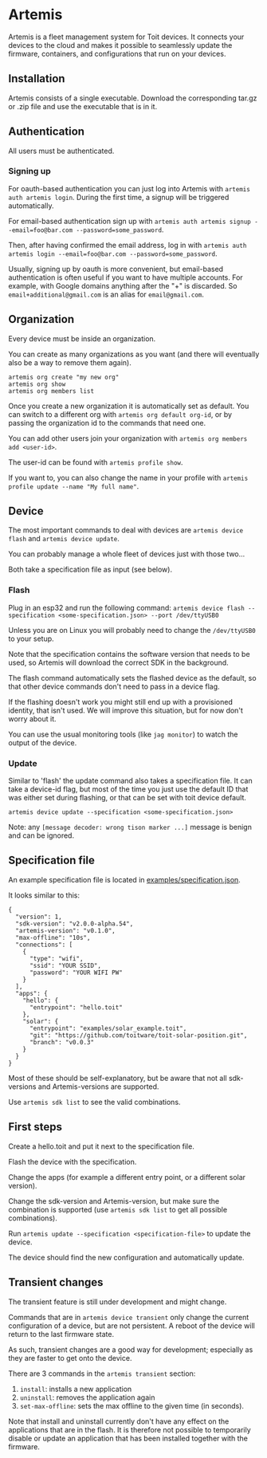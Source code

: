 # Artemis

Artemis is a fleet management system for Toit devices. It connects your devices to the cloud and makes it possible
to seamlessly update the firmware, containers, and configurations that run on your devices.

## Installation

Artemis consists of a single executable. Download the corresponding tar.gz or .zip file and use the executable that is in it.

## Authentication
All users must be authenticated.

### Signing up
For oauth-based authentication you can just log into Artemis with `artemis auth artemis login`.
During the first time, a signup will be triggered automatically.

For email-based authentication sign up with
`artemis auth artemis signup --email=foo@bar.com --password=some_password`.

Then, after having confirmed the email address, log in with
`artemis auth artemis login --email=foo@bar.com --password=some_password`.

Usually, signing up by oauth is more convenient, but email-based authentication is often useful
if you want to have multiple accounts. For example, with Google domains anything after
the "+" is discarded. So `email+additional@gmail.com` is an alias for `email@gmail.com`.

## Organization
Every device must be inside an organization.

You can create as many organizations as you want (and there will eventually also be a way to remove them again).

```
artemis org create "my new org"
artemis org show
artemis org members list
```

Once you create a new organization it is automatically set as default. You can switch to a different org with
`artemis org default org-id`, or by passing the organization id to the commands that need one.

You can add other users join your organization with `artemis org members add <user-id>`.

The user-id can be found with `artemis profile show`.

If you want to, you can also change the name in your profile with
  `artemis profile update --name "My full name"`.

## Device
The most important commands to deal with devices are
`artemis device flash` and `artemis device update`.

You can probably manage a whole fleet of devices just with those two...

Both take a specification file as input (see below).

### Flash
Plug in an esp32 and run the following command:
`artemis device flash --specification <some-specification.json> --port /dev/ttyUSB0`

Unless you are on Linux you will probably need to change the `/dev/ttyUSB0` to your
setup.

Note that the specification contains the software version that needs to be used,
so Artemis will download the correct SDK in the background.

The flash command automatically sets the flashed device as the default, so that
other device commands don't need to pass in a device flag.

If the flashing doesn't work you might still end up with a provisioned identity, that
isn't used. We will improve this situation, but for now don't worry about it.

You can use the usual monitoring tools (like `jag monitor`) to watch the output of the
device.

### Update
Similar to 'flash' the update command also takes a specification file. It can take a
device-id flag, but most of the time you just use the default ID that was either set
during flashing, or that can be set with toit device default.

`artemis device update --specification <some-specification.json>`

Note: any `[message decoder: wrong tison marker ...]` message is benign and can be ignored.

## Specification file
An example specification file is located in [examples/specification.json](examples/specification.json).

It looks similar to this:
```
{
  "version": 1,
  "sdk-version": "v2.0.0-alpha.54",
  "artemis-version": "v0.1.0",
  "max-offline": "10s",
  "connections": [
    {
      "type": "wifi",
      "ssid": "YOUR SSID",
      "password": "YOUR WIFI PW"
    }
  ],
  "apps": {
    "hello": {
      "entrypoint": "hello.toit"
    },
    "solar": {
      "entrypoint": "examples/solar_example.toit",
      "git": "https://github.com/toitware/toit-solar-position.git",
      "branch": "v0.0.3"
    }
  }
}
```

Most of these should be self-explanatory, but be aware that not all sdk-versions and Artemis-versions are supported.

Use `artemis sdk list` to see the valid combinations.

## First steps
Create a hello.toit and put it next to the specification file.

Flash the device with the specification.

Change the apps (for example a different entry point, or a different solar version).

Change the sdk-version and Artemis-version, but make sure the combination is supported (use
`artemis sdk list` to get all possible combinations).

Run `artemis update --specification <specification-file>` to update the device.

The device should find the new configuration and automatically update.

## Transient changes
The transient feature is still under development and might change.

Commands that are in `artemis device transient` only change the current configuration of
a device, but are not persistent. A reboot of the device will return to the last
firmware state.

As such, transient changes are a good way for development; especially as they are faster
to get onto the device.

There are 3 commands in the `artemis transient` section:

1. `install`: installs a new application
2. `uninstall`: removes the application again
3. `set-max-offline`: sets the max offline to the given time (in seconds).

Note that install and uninstall currently don't have any effect on the applications that
are in the flash. It is therefore not possible to temporarily disable or update an application
that has been installed together with the firmware.
